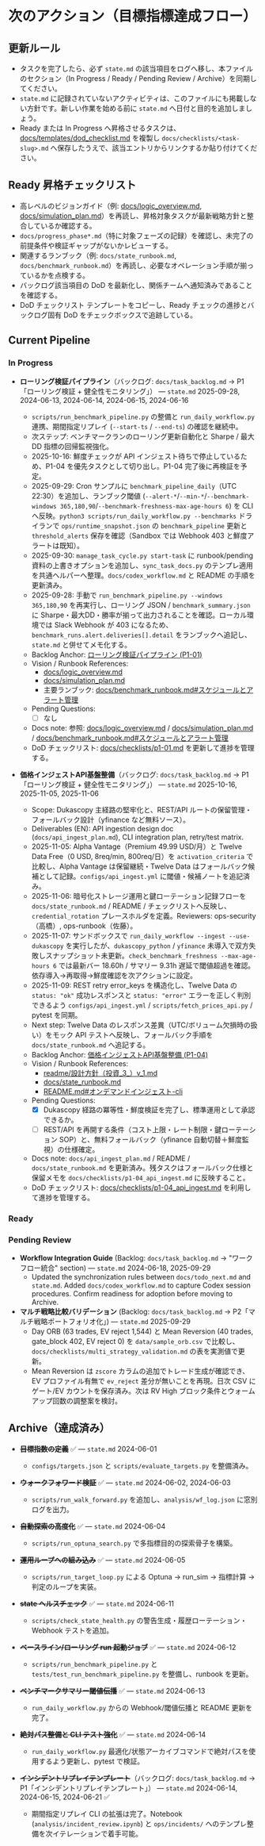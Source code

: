 # 次のアクション（目標指標達成フロー）

## 更新ルール
- タスクを完了したら、必ず `state.md` の該当項目をログへ移し、本ファイルのセクション（In Progress / Ready / Pending Review / Archive）を同期してください。
- `state.md` に記録されていないアクティビティは、このファイルにも掲載しない方針です。新しい作業を始める前に `state.md` へ日付と目的を追加しましょう。
- Ready または In Progress へ昇格させるタスクは、[docs/templates/dod_checklist.md](docs/templates/dod_checklist.md) を複製し `docs/checklists/<task-slug>.md` へ保存したうえで、該当エントリからリンクするか貼り付けてください。

## Ready 昇格チェックリスト
- 高レベルのビジョンガイド（例: [docs/logic_overview.md](docs/logic_overview.md), [docs/simulation_plan.md](docs/simulation_plan.md)）を再読し、昇格対象タスクが最新戦略方針と整合しているか確認する。
- `docs/progress_phase*.md`（特に対象フェーズの記録）を確認し、未完了の前提条件や検証ギャップがないかレビューする。
- 関連するランブック（例: `docs/state_runbook.md`, `docs/benchmark_runbook.md`）を再読し、必要なオペレーション手順が揃っているかを点検する。
- バックログ該当項目の DoD を最新化し、関係チームへ通知済みであることを確認する。
- DoD チェックリスト テンプレートをコピーし、Ready チェックの進捗とバックログ固有 DoD をチェックボックスで追跡している。

## Current Pipeline

### In Progress

- **ローリング検証パイプライン**（バックログ: `docs/task_backlog.md` → P1「ローリング検証 + 健全性モニタリング」） — `state.md` 2025-09-28, 2024-06-13, 2024-06-14, 2024-06-15, 2024-06-16 <!-- anchor: docs/task_backlog.md#p1-01-ローリング検証パイプライン -->
  - `scripts/run_benchmark_pipeline.py` の整備と `run_daily_workflow.py` 連携、期間指定リプレイ (`--start-ts` / `--end-ts`) の確認を継続中。
  - 次ステップ: ベンチマークランのローリング更新自動化と Sharpe / 最大 DD 指標の回帰監視強化。
  - 2025-10-16: 鮮度チェックが API インジェスト待ちで停止しているため、P1-04 を優先タスクとして切り出し。P1-04 完了後に再検証を予定。
  - 2025-09-29: Cron サンプルに `benchmark_pipeline_daily`（UTC 22:30）を追加し、ランブック閾値 (`--alert-*`/`--min-*`/`--benchmark-windows 365,180,90`/`--benchmark-freshness-max-age-hours 6`) を CLI へ反映。`python3 scripts/run_daily_workflow.py --benchmarks` ドライランで `ops/runtime_snapshot.json` の `benchmark_pipeline` 更新と `threshold_alerts` 保存を確認（Sandbox では Webhook 403 と鮮度アラートは既知）。
  - 2025-09-30: `manage_task_cycle.py start-task` に runbook/pending 資料の上書きオプションを追加し、`sync_task_docs.py` のテンプレ適用を共通ヘルパーへ整理。`docs/codex_workflow.md` と README の手順を更新済み。
  - 2025-09-28: 手動で `run_benchmark_pipeline.py --windows 365,180,90` を再実行し、ローリング JSON / `benchmark_summary.json` に Sharpe・最大DD・勝率が揃って出力されることを確認。ローカル環境では Slack Webhook が 403 になるため、`benchmark_runs.alert.deliveries[].detail` をランブックへ追記し、`state.md` と併せてメモ化する。
  - Backlog Anchor: [ローリング検証パイプライン (P1-01)](docs/task_backlog.md#p1-01-ローリング検証パイプライン)
  - Vision / Runbook References:
    - [docs/logic_overview.md](docs/logic_overview.md)
    - [docs/simulation_plan.md](docs/simulation_plan.md)
    - 主要ランブック: [docs/benchmark_runbook.md#スケジュールとアラート管理](docs/benchmark_runbook.md#スケジュールとアラート管理)
  - Pending Questions:
    - [ ] なし
  - Docs note: 参照: [docs/logic_overview.md](docs/logic_overview.md) / [docs/simulation_plan.md](docs/simulation_plan.md) / [docs/benchmark_runbook.md#スケジュールとアラート管理](docs/benchmark_runbook.md#スケジュールとアラート管理)
  - DoD チェックリスト: [docs/checklists/p1-01.md](docs/checklists/p1-01.md) を更新して進捗を管理する。

- **価格インジェストAPI基盤整備**（バックログ: `docs/task_backlog.md` → P1「ローリング検証 + 健全性モニタリング」） — `state.md` 2025-10-16, 2025-11-05, 2025-11-06 <!-- anchor: docs/task_backlog.md#p1-04-価格インジェストapi基盤整備 -->
  - Scope: Dukascopy 主経路の堅牢化と、REST/API ルートの保留管理・フォールバック設計（yfinance など無料ソース）。
  - Deliverables (EN): API ingestion design doc (`docs/api_ingest_plan.md`), CLI integration plan, retry/test matrix.
  - 2025-11-05: Alpha Vantage（Premium 49.99 USD/月）と Twelve Data Free（0 USD, 8req/min, 800req/日）を `activation_criteria` で比較し、Alpha Vantage は保留継続・Twelve Data はフォールバック候補として記録。`configs/api_ingest.yml` に閾値・候補ノートを追記済み。
  - 2025-11-06: 暗号化ストレージ運用と鍵ローテーション記録フローを `docs/state_runbook.md` / README / チェックリストへ反映し、`credential_rotation` プレースホルダを定義。Reviewers: ops-security（高橋）, ops-runbook（佐藤）。
  - 2025-11-07: サンドボックスで `run_daily_workflow --ingest --use-dukascopy` を実行したが、`dukascopy_python` / `yfinance` 未導入で双方失敗しスナップショット未更新。`check_benchmark_freshness --max-age-hours 6` では最新バー 18.60h / サマリー 9.31h 遅延で閾値超過を確認。依存導入→再取得→鮮度確認を次アクションに設定。
  - 2025-11-09: REST retry error_keys を構造化し、Twelve Data の `status: "ok"` 成功レスポンスと `status: "error"` エラーを正しく判別できるよう `configs/api_ingest.yml` / `scripts/fetch_prices_api.py` / pytest を同期。
  - Next step: Twelve Data のレスポンス差異（UTC/ボリューム欠損時の扱い）をモック API テストへ反映し、フォールバック手順を `docs/state_runbook.md` へ追記する。
  - Backlog Anchor: [価格インジェストAPI基盤整備 (P1-04)](docs/task_backlog.md#p1-04-価格インジェストapi基盤整備)
  - Vision / Runbook References:
    - [readme/設計方針（投資_3_）v_1.md](readme/設計方針（投資_3_）v_1.md)
    - [docs/state_runbook.md](docs/state_runbook.md)
    - [README.md#オンデマンドインジェスト-cli](README.md#オンデマンドインジェスト-cli)
  - Pending Questions:
    - [x] Dukascopy 経路の冪等性・鮮度検証を完了し、標準運用として承認できるか。
    - [ ] REST/API を再開する条件（コスト上限・レート制限・鍵ローテーション SOP）と、無料フォールバック（yfinance 自動切替＋鮮度監視）の仕様確定。
  - Docs note: `docs/api_ingest_plan.md` / README / `docs/state_runbook.md` を更新済み。残タスクはフォールバック仕様と保留メモを `docs/checklists/p1-04_api_ingest.md` に反映すること。
  - DoD チェックリスト: [docs/checklists/p1-04_api_ingest.md](docs/checklists/p1-04_api_ingest.md) を利用して進捗を管理する。

### Ready

### Pending Review
- **Workflow Integration Guide** (Backlog: `docs/task_backlog.md` → "ワークフロー統合" section) — `state.md` 2024-06-18, 2025-09-29 <!-- anchor: docs/task_backlog.md#codex-session-operations-guide -->
  - Updated the synchronization rules between `docs/todo_next.md` and `state.md`. Added `docs/codex_workflow.md` to capture Codex session procedures. Confirm readiness for adoption before moving to Archive.
- **マルチ戦略比較バリデーション** (Backlog: `docs/task_backlog.md` → P2「マルチ戦略ポートフォリオ化」) — `state.md` 2025-09-29 <!-- anchor: docs/task_backlog.md#p2-マルチ戦略ポートフォリオ化 -->
  - Day ORB (63 trades, EV reject 1,544) と Mean Reversion (40 trades, gate_block 402, EV reject 0) を `data/sample_orb.csv` で比較し、`docs/checklists/multi_strategy_validation.md` の表を実測値で更新。
  - Mean Reversion は `zscore` カラムの追加でトレード生成が確認でき、EV プロファイル有無で `ev_reject` 差分が無いことを再現。日次 CSV にゲート/EV カウントを保存済み。次は RV High ブロック条件とウォームアップ回数の調整案を検討。

## Archive（達成済み）
- ~~**目標指数の定義**~~ ✅ — `state.md` 2024-06-01 <!-- anchor: docs/task_backlog.md#目標指数の定義 -->
  - `configs/targets.json` と `scripts/evaluate_targets.py` を整備済み。
- ~~**ウォークフォワード検証**~~ ✅ — `state.md` 2024-06-02, 2024-06-03 <!-- anchor: docs/task_backlog.md#ウォークフォワード検証 -->
  - `scripts/run_walk_forward.py` を追加し、`analysis/wf_log.json` に窓別ログを出力。
- ~~**自動探索の高度化**~~ ✅ — `state.md` 2024-06-04 <!-- anchor: docs/task_backlog.md#自動探索の高度化 -->
  - `scripts/run_optuna_search.py` で多指標目的の探索骨子を構築。
- ~~**運用ループへの組み込み**~~ ✅ — `state.md` 2024-06-05 <!-- anchor: docs/task_backlog.md#運用ループへの組み込み -->
  - `scripts/run_target_loop.py` による Optuna → run_sim → 指標計算 → 判定のループを実装。
- ~~**state ヘルスチェック**~~ ✅ — `state.md` 2024-06-11 <!-- anchor: docs/task_backlog.md#state-ヘルスチェック -->
  - `scripts/check_state_health.py` の警告生成・履歴ローテーション・Webhook テストを追加。
- ~~**ベースライン/ローリング run 起動ジョブ**~~ ✅ — `state.md` 2024-06-12 <!-- anchor: docs/task_backlog.md#ベースラインローリング-run-起動ジョブ -->
  - `scripts/run_benchmark_pipeline.py` と `tests/test_run_benchmark_pipeline.py` を整備し、runbook を更新。
- ~~**ベンチマークサマリー閾値伝播**~~ ✅ — `state.md` 2024-06-13 <!-- anchor: docs/task_backlog.md#ベンチマークサマリー閾値伝播 -->
  - `run_daily_workflow.py` からの Webhook/閾値伝播と README 更新を完了。
- ~~**絶対パス整備と CLI テスト強化**~~ ✅ — `state.md` 2024-06-14 <!-- anchor: docs/task_backlog.md#絶対パス整備と-cli-テスト強化 -->
  - `run_daily_workflow.py` 最適化/状態アーカイブコマンドで絶対パスを使用するよう更新し、pytest で検証。

- ~~**インシデントリプレイテンプレート**~~（バックログ: `docs/task_backlog.md` → P1「インシデントリプレイテンプレート」） — `state.md` 2024-06-14, 2024-06-15, 2024-06-21 ✅ <!-- anchor: docs/task_backlog.md#p1-02-インシデントリプレイテンプレート -->
  - 期間指定リプレイ CLI の拡張は完了。Notebook (`analysis/incident_review.ipynb`) と `ops/incidents/` へのテンプレ整備を次イテレーションで着手可能。
